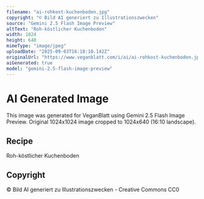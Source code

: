 ```yaml
---
filename: "ai-rohkost-kuchenboden.jpg"
copyright: "© Bild AI generiert zu Illustrationszwecken"
source: "Gemini 2.5 Flash Image Preview"
altText: "Roh-köstlicher Kuchenboden"
width: 1024
height: 640
mimeType: "image/jpeg"
uploadDate: "2025-09-03T16:18:10.142Z"
originalUrl: "https://www.veganblatt.com/i/ai/ai-rohkost-kuchenboden.jpg"
aiGenerated: true
model: "gemini-2.5-flash-image-preview"
---
```


# AI Generated Image

This image was generated for VeganBlatt using Gemini 2.5 Flash Image Preview.
Original 1024x1024 image cropped to 1024x640 (16:10 landscape).

## Recipe
Roh-köstlicher Kuchenboden

## Copyright
© Bild AI generiert zu Illustrationszwecken - Creative Commons CC0
